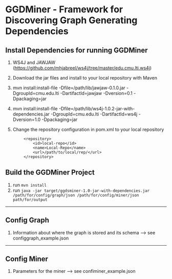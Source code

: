 # GGDMiner - Framework for Discovering Graph Generating Dependencies

## Install Dependencies for running GGDMiner

1. WS4J and JAWJAW (https://github.com/mhjabreel/ws4j/tree/master/edu.cmu.lti.ws4j)
2. Download the jar files and install to your local repository with Maven
3. mvn install:install-file -Dfile=/path/lib/jawjaw-0.1.0.jar -DgroupId=cmu.edu.lti -DartifactId=jawjaw -Dversion=0.1 -Dpackaging=jar

4. mvn install:install-file -Dfile=/path/lib/ws4j-1.0.2-jar-with-dependencies.jar -DgroupId=cmu.edu.lti -DartifactId=ws4j -Dversion=1.0 -Dpackaging=jar
5. Change the repository configuration in pom.xml to your local repository
```
        <repository>
            <id>local-repo</id>
            <name>Local-Repo</name>
            <url>/path/to/local/rep/</url>
        </repository>
```

## Build the GGDMiner Project

1. run ```mvn install```
2. run ```java -jar target/ggdsminer-1.0-jar-with-dependencies.jar /path/for/config/graph/json /path/for/config/miner/json path/for/output```

---

## Config Graph

1. Information about where the graph is stored and its schema --> see configgraph_example.json

---

## Config Miner

1. Parameters for the miner --> see confiminer_example.json

